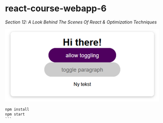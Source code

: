 # react-course-webapp-6
*Section 12: A Look Behind The Scenes Of React &
Optimization Techniques*

![webapp](public/app-2021-05-05-095051.png)

````
npm install
npm start
```

